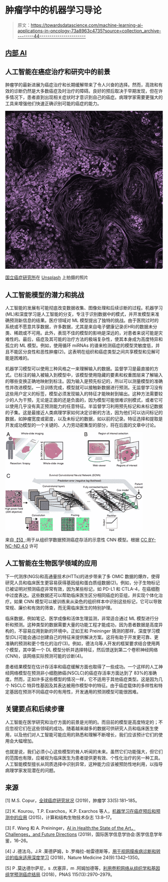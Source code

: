# 肿瘤学中的机器学习导论

> 原文：<https://towardsdatascience.com/machine-learning-ai-applications-in-oncology-73a8963c4735?source=collection_archive---------44----------------------->

## [内部 AI](https://towardsdatascience.com/tagged/inside-ai)

## 人工智能在癌症治疗和研究中的前景

肿瘤学的最新进展为癌症治疗和长期缓解带来了令人兴奋的选择。然而，高效和有效的诊断仍然是大多数癌症及时治疗的障碍。良好的预后取决于早期发现，但在许多情况下，患者直到出现相关症状时才意识到自己的癌症。病理学家需要更强大的工具来增强他们快速正确识别可能的癌症的能力。

![](img/ad4f344f8019be4589cd58cfe44499e4.png)

[国立癌症研究所](https://unsplash.com/@nci)在 [Unsplash](https://unsplash.com/photos/zoFbfT0M_BU) 上拍摄的照片

## 人工智能模型的潜力和挑战

人工智能的发展有可能彻底改变数据收集、图像处理和后续诊断的过程。机器学习(ML)和深度学习是人工智能的分支，专注于识别数据中的模式，并开发模型来准确预测新信息的结果。医疗领域对 ML 模型提出了独特的挑战。由于医院过时的系统或不愿意共享数据，许多数据，尤其是来自电子健康记录(EHR)的数据未分类、稀疏或不可用。此外，表现不佳的模型的影响是深远的，对患者来说可能是灾难性的。最后，癌症及其可能的治疗方法的极端复杂性，使其本身成为高度特异和孤立的 ML 模型。例如，使用循环 miRNAs 的谱来检测癌症的模型灵敏度低，并且不能区分良性和恶性肿瘤(2)。这表明在组织和癌症类型之间共享模型和见解可能是困难的。

机器学习模型可以使用三种风格之一来理解输入的数据。监督学习是最直接的方式。已标注的输入被输入到模型中，该模型使用隐藏的要素和权重图层来了解输入的哪些变换正确地映射到标注。因为输入是预先标记的，所以可以测量模型的准确性并改进模型。一旦训练完成，模型就可以接触新数据进行预测。无监督学习没有这些用户定义的标签，模型必须发现输入的特征才能映射到输出。这种方法需要较少的人为干预，无论是正面的还是负面的，因为模型可能很难识别模式，或者它可以使用几乎没有真正预测能力的任意特征。半监督学习利用预先标记和未标记数据的子集。这是最接近人类病理学家如何决定诊断的方法，因为他们可以访问标记的数据，如肿瘤宽度或密度，以及未标记的数据，如以前的记录。特征选择和提取是开发成功模型的一个关键的、人力劳动密集型的部分，将在后面的文章中讨论。

![](img/27c6acb48d5f7247250dd6acf552a40a.png)

来自[【5】](https://www.pnas.org/content/115/13/E2970):用于从组织学数据预测癌症存活的示意性 CNN 模型。根据 [CC BY-NC-ND 4.0](https://creativecommons.org/licenses/by-nc-nd/4.0/) 许可

## 人工智能在生物医学领域的应用

下一代测序(NGS)和高通量技术(HTTs)的进步带来了多 OMIC 数据的爆炸，使得研究人员和临床医生更容易获得基因组和蛋白质组数据(2)。例如，分子生物标记已被证明对预测癌症非常有效，因为某些标记，如 PD-L1 和 CTLA-4，在癌细胞中过度表达。这些数据还可以帮助临床医生区分相同癌症的亚组，并实现个体化治疗。如果 CNN 模型可以被训练来从染色的组织样本中识别这些标记，它可以导致常规、廉价和有效的筛查，而无需临床医生的特别护理。

临床数据，例如笔记、医学成像和活体生理监测，非常适合通过 ML 模型进行分析和预测。这种类型的数据需要大量的功能工程才能成功，因为患者数据是高度异构的，不容易应用到新的环境中。正如王和 Preininger 猜测的那样，深度学习模型(DL)可能会通过创建自己的特征来提供解决方案。这将有助于开发更可靠、更准确的预测和更个性化的治疗(3)。例如，德法乌等人开发的框架要求结合使用两个模型，其中第一个 DL 模型分析并选择特征，然后馈送到第二个卷积神经网络(CNN)，该网络实际预测可能的诊断(4)。

患者结果模型在估计存活率和癌症缓解方面也取得了一些成功。一个这样的人工神经网络模型在预测非小细胞肺癌(NSCLC)的癌症存活率方面达到了 83%的准确度。然而，正如许多这些模型的情况一样，它不适用于其他癌症类型。这是因为几个 NSCLC 特异性基因及其表达被用作模型中的特征。由于癌症载体的多样性和特定基因在预测不同癌症中的有用性，开发通用的预测模型可能很困难。

## 关键要点和后续步骤

人工智能在医学研究和治疗方面的前景是光明的。而目前的模型是高度特定的；不应忽视它们在这些领域的成功。随着越来越多的数据可供研究人员和临床医生使用，以及他们对人工智能可能应用的熟悉和理解不断增长，我们应该预计它们的使用会大幅增加。

也就是说，我们必须小心这些模型的耸人听闻的未来。虽然它们功能强大，但它们的范围也有限，应被视为临床医生为患者提供更有效、个性化治疗的另一种工具。人工智能模型擅长从同质选择中识别异常，这种能力应该被预防性地利用，以指导病理学家发现潜在的问题。

## 来源

[1] M.S. Copur，[全球癌症研究状况](https://cdn.sanity.io/files/0vv8moc6/cancernetwork/72dd4b1af666679ca97ee08c08f29f5afd3223c0.pdf) (2019)，肿瘤学 33(5):181–185。

[2] K. Kourou，T.P. Exarchos，K.P. Exarchos 等人，[机器学习在癌症预后和预测中的应用](https://www.sciencedirect.com/science/article/pii/S2001037014000464) (2015)，计算和结构生物技术杂志 13:8–17。

[3] F. Wang 和 A. Preininger，[AI in Health:the State of the Art，Challenges，and Future Directions](https://www.ncbi.nlm.nih.gov/pmc/articles/PMC6697503/) (2019)，国际医学信息学协会:医学信息学年鉴，16–26。

[4] J .德法乌，J.R .莱德萨姆，b .罗梅拉-帕雷德斯等，[用于视网膜疾病诊断和转诊的临床适用深度学习](https://www.nature.com/articles/s41591-018-0107-6) (2018)，Nature Medicine 24(9):1342–1350。

[5] P .莫达德尔萨尼，s .优塞菲，m .阿姆加德等，[利用卷积网络从组织学和基因组学预测癌症结局](https://www.pnas.org/content/115/13/E2970) (2018)，PNAS 115(13):2970–2979。